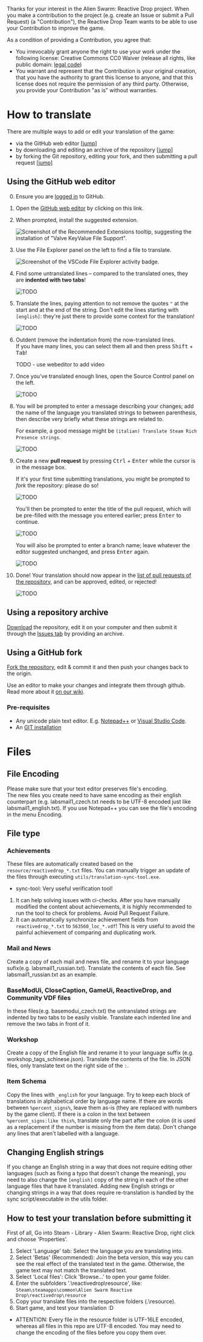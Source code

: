 Thanks for your interest in the Alien Swarm: Reactive Drop project. When you make a
contribution to the project (e.g. create an Issue or submit a Pull Request)
(a "Contribution"), the Reactive Drop Team wants to be able to use your Contribution to improve
the game.

As a condition of providing a Contribution, you agree that:

- You irrevocably grant anyone the right to use your work under the following license: Creative Commons CC0 Waiver (release all rights, like public domain: [legal code](https://creativecommons.org/publicdomain/zero/1.0/))
- You warrant and represent that the Contribution is your original creation, that you have the authority to grant this license to anyone, and that this license does not require the permission of any third party. Otherwise, you provide your Contribution "as is" without warranties.

# How to translate

There are multiple ways to add or edit your translation of the game:

* via the GitHub web editor [\[jump\]]()
* by downloading and editing an archive of the repository [\[jump\]]()
* by forking the Git repository, editing your fork, and then submitting a pull request [\[jump\]]()

## Using the GitHub web editor

0. Ensure you are [logged in](https://github.com/login) to GitHub.

1. Open the [GitHub web editor](https://github.dev/ReactiveDrop/reactivedrop_translations) by clicking on this link.

2. When prompted, install the suggested extension.

   ![Screenshot of the Recommended Extensions tooltip, suggesting the installation of "Valve KeyValue File Support".](https://i.imgur.com/2YjF5ue.png)

3. Use the File Explorer panel on the left to find a file to translate.

   ![Screenshot of the VSCode File Explorer activity badge.](https://i.imgur.com/bGqR0js.png)

4. Find some untranslated lines – compared to the translated ones, they are **indented with two tabs**!

   ![TODO](https://i.imgur.com/Dmh3MYi.png)

5. Translate the lines, paying attention to not remove the quotes `"` at the start and at the end of the string.
   Don't edit the lines starting with `[english]`: they're just there to provide some context for the translation!

   ![TODO](https://i.imgur.com/fmD73HV.png)

6. Outdent (remove the indentation from) the now-translated lines.  
   If you have many lines, you can select them all and then press <kbd>Shift</kbd> + <kbd>Tab</kbd>!

   TODO - use webeditor to add video

7. Once you've translated enough lines, open the Source Control panel on the left.

   ![TODO](https://i.imgur.com/6Q0O7DB.png)

8. You will be prompted to enter a message describing your changes; add the name of the language you translated strings to between parenthesis, then describe very briefly what these strings are related to.
   
   For example, a good message might be `(italian) Translate Steam Rich Presence strings`.

   ![TODO](https://i.imgur.com/TMlIhTb.png)

9. Create a new **pull request** by pressing <kbd>Ctrl</kbd> + <kbd>Enter</kbd> while the cursor is in the message box.
   
   If it's your first time submitting translations, you might be prompted to *fork* the repository: please do so!
   
   ![TODO](https://i.imgur.com/P8Vwy3K.png)

   You'll then be prompted to enter the title of the pull request, which will be pre-filled with the message you entered earlier; press <kbd>Enter</kbd> to continue.

   ![TODO](https://i.imgur.com/MNgRTBU.png)

   You will also be prompted to enter a branch name; leave whatever the editor suggested unchanged, and press <kbd>Enter</kbd> again.

   ![TODO](https://i.imgur.com/LjubYZn.png)

10. Done! Your translation should now appear in the [list of pull requests of the repository](https://github.com/ReactiveDrop/reactivedrop_translations/pulls), and can be approved, edited, or rejected!

    ![TODO](https://i.imgur.com/7XNWLNo.png)

## Using a repository archive

[Download](https://github.com/ReactiveDrop/reactivedrop_translations/archive/refs/heads/master.zip) the repository, edit it on your computer and then submit it through the [Issues tab](https://github.com/ReactiveDrop/reactivedrop_translations/issues) by providing an archive.

## Using a GitHub fork

[Fork the repository](https://github.com/ReactiveDrop/reactivedrop_translations/fork), edit & commit it and then push your changes back to the origin.

Use an editor to make your changes and integrate them through github. Read more about it [on our wiki](https://github.com/ReactiveDrop/reactivedrop_translations/wiki).

### Pre-requisites
- Any unicode plain text editor. E.g. [Notepad++](https://notepad-plus-plus.org/) or [Visual Studio Code](https://code.visualstudio.com/).
- An [GIT installation](https://git-scm.com/downloads)

# Files

## File Encoding
Please make sure that your text editor preserves file's encoding.  
The new files you create need to have same encoding as their english counterpart (e.g. labsmail1_czech.txt needs to be UTF-8 encoded just like labsmail1_english.txt). If you use Notepad++ you can see the file's encoding in the menu Encoding.

## File type
### Achievements
These files are automatically created based on the `resource/reactivedrop_*.txt` files. You can manually trigger an update of the files through executing `utils/translation-sync-tool.exe`.
* sync-tool: Very useful verification tool!
 1. It can help solving issues with ci-checks. After you have manually modified the content about achievements, it is highly recommended to run the tool to check for problems. Avoid Pull Request Failure.
 2. It can automatically synchronize achievement fields from `reactivedrop_*.txt` to `563560_loc_*.vdf`! This is very useful to avoid the painful achievement of comparing and duplicating work.

### Mail and News
Create a copy of each mail and news file, and rename it to your language sufix(e.g. labsmail1_russian.txt). Translate the contents of each file. See labsmail1_russian.txt as an example.

### BaseModUi, CloseCaption, GameUi, ReactiveDrop, and Community VDF files
In these files(e.g. basemodui_czech.txt) the untranslated strings are indented by two tabs to be easily visible. Translate each indented line and remove the two tabs in front of it.

### Workshop
Create a copy of the English file and rename it to your language suffix (e.g. workshop_tags_schinese.json). Translate the contents of the file. In JSON files, only translate text on the right side of the `:`.

### Item Schema
Copy the lines with `_english` for your language. Try to keep each block of translations in alphabetical order by language name. If there are words between `%percent_signs%`, leave them as-is (they are replaced with numbers by the game client). If there is a colon in the text between `%percent_signs:like this%`, translate only the part after the colon (it is used as a replacement if the number is missing from the item data). Don't change any lines that aren't labelled with a language.

## Changing English strings
If you change an English string in a way that does not require editing other languages (such as fixing a typo that doesn't change the meaning), you need to also change the `[english]` copy of the string in each of the other language files that have it translated. Adding new English strings or changing strings in a way that does require re-translation is handled by the sync script/executable in the utils folder.

## How to test your translation before submitting it
First of all, Go into Steam - Library - Alien Swarm: Reactive Drop, right click and choose 'Properties'.
1. Select 'Language' tab: Select the language you are translating into.
2. Select 'Betas' (Recommended): Join the beta version, this way you can see the real effect of the translated text in the game. Otherwise, the game text may not match the translated text.
3. Select 'Local files': Click 'Browse...' to open your game folder.
4. Enter the subfolders '.\reactivedrop\resource', like: `Steam\steamapps\common\Alien Swarm Reactive Drop\reactivedrop\resource`
5. Copy your translate files into the respective folders (.\resource).
6. Start game, and test your translation :D

- ATTENTION: Every file in the resource folder is UTF-16LE encoded, whereas all files in this repo are UTF-8 encoded. You may need to change the encoding of the files before you copy them over.

